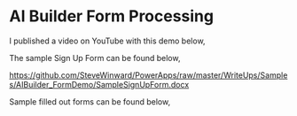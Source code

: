 # AI Builder Form Processing
I published a video on YouTube with this demo below,

The sample Sign Up Form can be found below,

https://github.com/SteveWinward/PowerApps/raw/master/WriteUps/Samples/AIBuilder_FormDemo/SampleSignUpForm.docx

Sample filled out forms can be found below,

